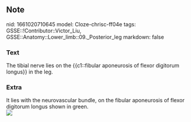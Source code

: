 ## Note
nid: 1661020710645
model: Cloze-chrisc-ff04e
tags: GSSE::!Contributor::Victor_Liu, GSSE::Anatomy::Lower_limb::09._Posterior_leg
markdown: false

### Text
The tibial nerve lies on the {{c1::fibular aponeurosis of flexor digitorum longus}} in the leg.

### Extra
<div>
  It lies with the neurovascular bundle, on the fibular aponeurosis
  of flexor digitorum longus shown in green.
</div><img src=
"paste-a7b558eaa9b4aea2028edaaff6f13eba1e19eaa1.jpg">
